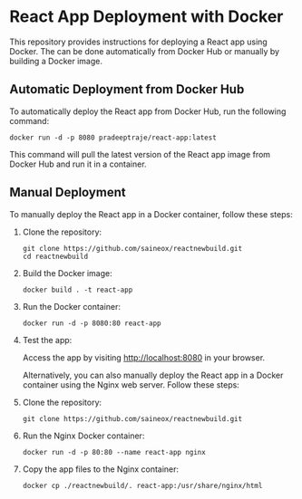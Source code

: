 <h1>React App Deployment with Docker</h1>

<p>This repository provides instructions for deploying a React app using Docker. The can be done automatically from Docker Hub or manually by building a Docker image.</p>

<h2>Automatic Deployment from Docker Hub</h2>

<p>To automatically deploy the React app from Docker Hub, run the following command:</p>

<pre><code>docker run -d -p 8080 pradeeptraje/react-app:latest</code></pre>

<p>This command will pull the latest version of the React app image from Docker Hub and run it in a container.</p>

<h2>Manual Deployment</h2>

<p>To manually deploy the React app in a Docker container, follow these steps:</p>

<ol>
  <li>Clone the repository:</li>
<pre><code>git clone https://github.com/saineox/reactnewbuild.git
cd reactnewbuild</code></pre>

  <li>Build the Docker image:</li>
<pre><code>docker build . -t react-app</code></pre>

  <li>Run the Docker container:</li>
<pre><code>docker run -d -p 8080:80 react-app</code></pre>

  <li>Test the app:</li>

<p>Access the app by visiting <a href="http://localhost:8080">http://localhost:8080</a> in your browser.</p>

<p>Alternatively, you can also manually deploy the React app in a Docker container using the Nginx web server. Follow these steps:</p>

  <li>Clone the repository:</li>
<pre><code>git clone https://github.com/saineox/reactnewbuild.git</code></pre>

  <li>Run the Nginx Docker container:</li>
<pre><code>docker run -d -p 80:80 --name react-app nginx</code></pre>

  <li>Copy the app files to the Nginx container:</li>
<pre><code>docker cp ./reactnewbuild/. react-app:/usr/share/nginx/html</code></pre>

</ol>
